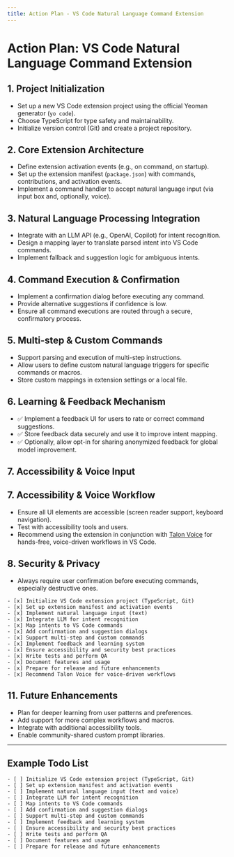 ```yaml
---
title: Action Plan - VS Code Natural Language Command Extension
---
```


# Action Plan: VS Code Natural Language Command Extension

## 1. Project Initialization
- Set up a new VS Code extension project using the official Yeoman generator (`yo code`).
- Choose TypeScript for type safety and maintainability.
- Initialize version control (Git) and create a project repository.

## 2. Core Extension Architecture
- Define extension activation events (e.g., on command, on startup).
- Set up the extension manifest (`package.json`) with commands, contributions, and activation events.
- Implement a command handler to accept natural language input (via input box and, optionally, voice).

## 3. Natural Language Processing Integration
- Integrate with an LLM API (e.g., OpenAI, Copilot) for intent recognition.
- Design a mapping layer to translate parsed intent into VS Code commands.
- Implement fallback and suggestion logic for ambiguous intents.

## 4. Command Execution & Confirmation
- Implement a confirmation dialog before executing any command.
- Provide alternative suggestions if confidence is low.
- Ensure all command executions are routed through a secure, confirmatory process.

## 5. Multi-step & Custom Commands
- Support parsing and execution of multi-step instructions.
- Allow users to define custom natural language triggers for specific commands or macros.
- Store custom mappings in extension settings or a local file.

## 6. Learning & Feedback Mechanism
- ✅ Implement a feedback UI for users to rate or correct command suggestions.
- ✅ Store feedback data securely and use it to improve intent mapping.
- ✅ Optionally, allow opt-in for sharing anonymized feedback for global model improvement.

## 7. Accessibility & Voice Input
## 7. Accessibility & Voice Workflow
- Ensure all UI elements are accessible (screen reader support, keyboard navigation).
- Test with accessibility tools and users.
- Recommend using the extension in conjunction with [Talon Voice](https://talonvoice.com/) for hands-free, voice-driven workflows in VS Code.

## 8. Security & Privacy
- Always require user confirmation before executing commands, especially destructive ones.
```
- [x] Initialize VS Code extension project (TypeScript, Git)
- [x] Set up extension manifest and activation events
- [x] Implement natural language input (text)
- [x] Integrate LLM for intent recognition
- [x] Map intents to VS Code commands
- [x] Add confirmation and suggestion dialogs
- [x] Support multi-step and custom commands
- [x] Implement feedback and learning system
- [x] Ensure accessibility and security best practices
- [x] Write tests and perform QA
- [x] Document features and usage
- [x] Prepare for release and future enhancements
- [x] Recommend Talon Voice for voice-driven workflows
```

## 11. Future Enhancements
- Plan for deeper learning from user patterns and preferences.
- Add support for more complex workflows and macros.
- Integrate with additional accessibility tools.
- Enable community-shared custom prompt libraries.

---

## Example Todo List

```
- [ ] Initialize VS Code extension project (TypeScript, Git)
- [ ] Set up extension manifest and activation events
- [ ] Implement natural language input (text and voice)
- [ ] Integrate LLM for intent recognition
- [ ] Map intents to VS Code commands
- [ ] Add confirmation and suggestion dialogs
- [ ] Support multi-step and custom commands
- [ ] Implement feedback and learning system
- [ ] Ensure accessibility and security best practices
- [ ] Write tests and perform QA
- [ ] Document features and usage
- [ ] Prepare for release and future enhancements
```